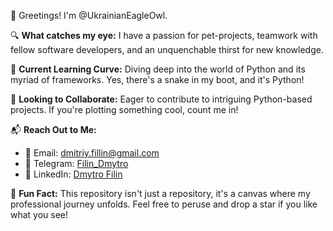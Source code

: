 👋 Greetings! I'm @UkrainianEagleOwl.

🔍 **What catches my eye:** I have a passion for pet-projects, teamwork with fellow software developers, and an unquenchable thirst for new knowledge.

🐍 **Current Learning Curve:** Diving deep into the world of Python and its myriad of frameworks. Yes, there's a snake in my boot, and it's Python!

🤝 **Looking to Collaborate:** Eager to contribute to intriguing Python-based projects. If you're plotting something cool, count me in!

📬 **Reach Out to Me:**
- 📧 Email: [dmitriy.fillin@gmail.com](mailto:dmitriy.fillin@gmail.com)
- 📱 Telegram: [Filin_Dmytro](https://t.me/filin_dmytro)
- 🔗 LinkedIn: [Dmytro Filin](https://www.linkedin.com/in/dmytro-filin-18716b198/)

🌟 **Fun Fact:** This repository isn't just a repository, it's a canvas where my professional journey unfolds. Feel free to peruse and drop a star if you like what you see!
